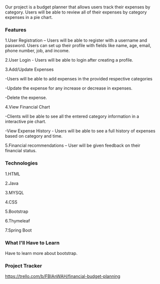 Our project is a budget planner that allows users track their expenses by category. Users will be able to review all of their expenses by category expenses in a pie chart.
### Features
1.User Registration – Users will be able to register with a username and password. Users can set up their profile with fields like name, age, email, phone number, job, and income.

2.User Login - Users will be able to login after creating a profile.
 
3.Add/Update Expenses
 
 -Users will be able to add expenses in the provided respective categories
 
 -Update the expense for any increase or decrease in expenses.
 
 -Delete the expense.
 
4.View Financial Chart
 
 -Clients will be able to see all the entered category information in a interactive pie chart.
 
 -View Expense History - Users will be able to see a full history of expenses based on category and time.

 5.Financial recommendations – User will be given feedback on their financial status.
 ### Technologies
 1.HTML

 2.Java
 
 3.MYSQL
 
 4.CSS
 
 5.Bootstrap
 
 6.Thymeleaf
 
 7.Spring Boot
 ### What I'll Have to Learn
 Have to learn more about bootstrap.
 ### Project Tracker
https://trello.com/b/FBIAnWAH/financial-budget-planning